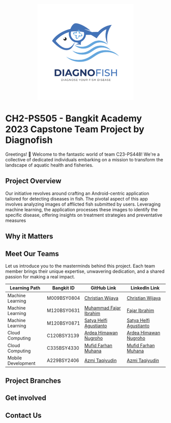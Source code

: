 <div align="center">
  <img src="https://github.com/Diagnofish/.github/blob/main/Diagnofish-Logo.png" alt="Project Logo" width="300">
</div>

# CH2-PS505 - Bangkit Academy 2023 Capstone Team Project by Diagnofish
Greetings! 👋 Welcome to the fantastic world of team C23-PS448! We're a collective of dedicated individuals embarking on a mission to transform the landscape of aquatic health and fisheries.

## Project Overview

Our initiative revolves around crafting an Android-centric application tailored for detecting diseases in fish. The pivotal aspect of this app involves analyzing images of afflicted fish submitted by users. Leveraging machine learning, the application processes these images to identify the specific disease, offering insights on treatment strategies and preventative measures

## Why it Matters

## Meet Our Teams
Let us introduce you to the masterminds behind this project. Each team member brings their unique expertise, unwavering dedication, and a shared passion for making a real impact.

| Learning Path                         | Bangkit ID    | GitHub Link                | LinkedIn Link                          |
|------------------------------|---------------|-----------------------|-----------------------------------|
| Machine Learning        | M009BSY0804    | [Christian Wijaya](https://github.com/christianwjy15) | [Christian Wijaya](https://www.linkedin.com/in/christian-wijaya-7a0287290)      |
| Machine Learning             | M120BSY0631    | [Muhammad Fajar Ibrahim](https://github.com/fajaribrahim) | [Fajar Ibrahim](https://www.linkedin.com/in/fajar-ibrahim31/)      |
| Machine Learning      | M120BSY0871   | [Satya Helfi Agustianto](https://github.com/Satyahelfia) | [Satya Helfi Agustianto](https://www.linkedin.com/in/satyahelfia/)      |
| Cloud Computing    | C120BSY3139   | [Ardea Himawan Nugroho](https://github.com/momokii) | [Ardea Himawan Nugroho](https://www.linkedin.com/in/ardeahnugroho/)      |
| Cloud Computing      | C335BSY4330   | [Mufid Farhan Muhana](https://github.com/ariframadhan01) | [Mufid Farhan Muhana](https://www.linkedin.com/in/mufidfrhn/)      |
| Mobile Development | A229BSY2406   | [Azmi Taqiyudin](https://github.com/AzmiTaqiyudin27) | [Azmi Taqiyudin](https://www.linkedin.com/in/azmi-taqiyudin-650400162/)      |
## Project Branches

## Get involved

## Contact Us

